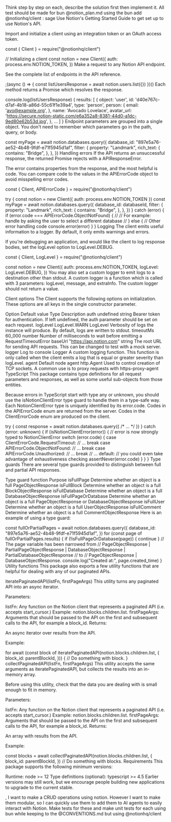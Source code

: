 
Think step by step on each, describe the solution first then implement it. All test should be made for bun @notion_plan.md using the bun add  @notionhq/client :
sage
Use Notion's Getting Started Guide to get set up to use Notion's API.

Import and initialize a client using an integration token or an OAuth access token.

const { Client } = require("@notionhq/client")

// Initializing a client
const notion = new Client({
  auth: process.env.NOTION_TOKEN,
})
Make a request to any Notion API endpoint.

See the complete list of endpoints in the API reference.

;(async () => {
  const listUsersResponse = await notion.users.list({})
})()
Each method returns a Promise which resolves the response.

console.log(listUsersResponse)
{
  results: [
    {
      object: 'user',
      id: 'd40e767c-d7af-4b18-a86d-55c61f1e39a4',
      type: 'person',
      person: {
        email: 'avo@example.org',
      },
      name: 'Avocado Lovelace',
      avatar_url: 'https://secure.notion-static.com/e6a352a8-8381-44d0-a1dc-9ed80e62b53d.jpg',
    },
    ...
  ]
}
Endpoint parameters are grouped into a single object. You don't need to remember which parameters go in the path, query, or body.

const myPage = await notion.databases.query({
  database_id: "897e5a76-ae52-4b48-9fdf-e71f5945d1af",
  filter: {
    property: "Landmark",
    rich_text: {
      contains: "Bridge",
    },
  },
})
Handling errors
If the API returns an unsuccessful response, the returned Promise rejects with a APIResponseError.

The error contains properties from the response, and the most helpful is code. You can compare code to the values in the APIErrorCode object to avoid misspelling error codes.

const { Client, APIErrorCode } = require("@notionhq/client")

try {
  const notion = new Client({ auth: process.env.NOTION_TOKEN })
  const myPage = await notion.databases.query({
    database_id: databaseId,
    filter: {
      property: "Landmark",
      rich_text: {
        contains: "Bridge",
      },
    },
  })
} catch (error) {
  if (error.code === APIErrorCode.ObjectNotFound) {
    //
    // For example: handle by asking the user to select a different database
    //
  } else {
    // Other error handling code
    console.error(error)
  }
}
Logging
The client emits useful information to a logger. By default, it only emits warnings and errors.

If you're debugging an application, and would like the client to log response bodies, set the logLevel option to LogLevel.DEBUG.

const { Client, LogLevel } = require("@notionhq/client")

const notion = new Client({
  auth: process.env.NOTION_TOKEN,
  logLevel: LogLevel.DEBUG,
})
You may also set a custom logger to emit logs to a destination other than stdout. A custom logger is a function which is called with 3 parameters: logLevel, message, and extraInfo. The custom logger should not return a value.

Client options
The Client supports the following options on initialization. These options are all keys in the single constructor parameter.

Option	Default value	Type	Description
auth	undefined	string	Bearer token for authentication. If left undefined, the auth parameter should be set on each request.
logLevel	LogLevel.WARN	LogLevel	Verbosity of logs the instance will produce. By default, logs are written to stdout.
timeoutMs	60_000	number	Number of milliseconds to wait before emitting a RequestTimeoutError
baseUrl	"https://api.notion.com"	string	The root URL for sending API requests. This can be changed to test with a mock server.
logger	Log to console	Logger	A custom logging function. This function is only called when the client emits a log that is equal or greater severity than logLevel.
agent	Default node agent	http.Agent	Used to control creation of TCP sockets. A common use is to proxy requests with https-proxy-agent
TypeScript
This package contains type definitions for all request parameters and responses, as well as some useful sub-objects from those entities.

Because errors in TypeScript start with type any or unknown, you should use the isNotionClientError type guard to handle them in a type-safe way. Each NotionClientError type is uniquely identified by its error.code. Codes in the APIErrorCode enum are returned from the server. Codes in the ClientErrorCode enum are produced on the client.

try {
  const response = await notion.databases.query({
    /* ... */
  })
} catch (error: unknown) {
  if (isNotionClientError(error)) {
    // error is now strongly typed to NotionClientError
    switch (error.code) {
      case ClientErrorCode.RequestTimeout:
        // ...
        break
      case APIErrorCode.ObjectNotFound:
        // ...
        break
      case APIErrorCode.Unauthorized:
        // ...
        break
      // ...
      default:
        // you could even take advantage of exhaustiveness checking
        assertNever(error.code)
    }
  }
}
Type guards
There are several type guards provided to distinguish between full and partial API responses.

Type guard function	Purpose
isFullPage	Determine whether an object is a full PageObjectResponse
isFullBlock	Determine whether an object is a full BlockObjectResponse
isFullDatabase	Determine whether an object is a full DatabaseObjectResponse
isFullPageOrDatabase	Determine whether an object is a full PageObjectResponse or DatabaseObjectResponse
isFullUser	Determine whether an object is a full UserObjectResponse
isFullComment	Determine whether an object is a full CommentObjectResponse
Here is an example of using a type guard:

const fullOrPartialPages = await notion.databases.query({
  database_id: "897e5a76-ae52-4b48-9fdf-e71f5945d1af",
})
for (const page of fullOrPartialPages.results) {
  if (!isFullPageOrDatabase(page)) {
    continue
  }
  // The page variable has been narrowed from
  //      PageObjectResponse | PartialPageObjectResponse | DatabaseObjectResponse | PartialDatabaseObjectResponse
  // to
  //      PageObjectResponse | DatabaseObjectResponse.
  console.log("Created at:", page.created_time)
}
Utility functions
This package also exports a few utility functions that are helpful for dealing with any of our paginated APIs.

iteratePaginatedAPI(listFn, firstPageArgs)
This utility turns any paginated API into an async iterator.

Parameters:

listFn: Any function on the Notion client that represents a paginated API (i.e. accepts start_cursor.) Example: notion.blocks.children.list.
firstPageArgs: Arguments that should be passed to the API on the first and subsequent calls to the API, for example a block_id.
Returns:

An async iterator over results from the API.

Example:

for await (const block of iteratePaginatedAPI(notion.blocks.children.list, {
  block_id: parentBlockId,
})) {
  // Do something with block.
}
collectPaginatedAPI(listFn, firstPageArgs)
This utility accepts the same arguments as iteratePaginatedAPI, but collects the results into an in-memory array.

Before using this utility, check that the data you are dealing with is small enough to fit in memory.

Parameters:

listFn: Any function on the Notion client that represents a paginated API (i.e. accepts start_cursor.) Example: notion.blocks.children.list.
firstPageArgs: Arguments that should be passed to the API on the first and subsequent calls to the API, for example a block_id.
Returns:

An array with results from the API.

Example:

const blocks = await collectPaginatedAPI(notion.blocks.children.list, {
  block_id: parentBlockId,
})
// Do something with blocks.
Requirements
This package supports the following minimum versions:

Runtime: node >= 12
Type definitions (optional): typescript >= 4.5
Earlier versions may still work, but we encourage people building new applications to upgrade to the current stable.


, I want to make a CRUD operations using notion. However I want to make them modular, so I can quickly use them to add them to AI agents to easily interact with Notion. Make tests for these and make unit tests for each using bun while keeping to the @CONVENTIONS.md but using @notionhq/client
